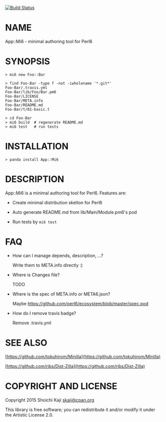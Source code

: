 [![Build Status](https://travis-ci.org/shoichikaji/mi6.svg?branch=master)](https://travis-ci.org/shoichikaji/mi6)

NAME
====

App::Mi6 - minimal authoring tool for Perl6

SYNOPSIS
========

    > mi6 new Foo::Bar

    > find Foo-Bar -type f -not -iwholename '*.git*'
    Foo-Bar/.travis.yml
    Foo-Bar/lib/Foo/Bar.pm6
    Foo-Bar/LICENSE
    Foo-Bar/META.info
    Foo-Bar/README.md
    Foo-Bar/t/01-basic.t

    > cd Foo-Bar
    > mi6 build  # regenerate README.md
    > mi6 test   # run tests

INSTALLATION
============

    > panda install App::Mi6

DESCRIPTION
===========

App::Mi6 is a minimal authoring tool for Perl6. Features are:

  * Create minimal distribution skelton for Perl6

  * Auto generate README.md from lib/Main/Module.pm6's pod

  * Run tests by `mi6 test`

FAQ
===

  * How can I manage depends, description, ...?

    Write them to META.info directly :)

  * Where is Changes file?

    TODO

  * Where is the spec of META.info or META6.json?

    Maybe https://github.com/perl6/ecosystem/blob/master/spec.pod

  * How do I remove travis badge?

    Remove .travis.yml

SEE ALSO
========

[https://github.com/tokuhirom/Minilla](https://github.com/tokuhirom/Minilla)

[https://github.com/rjbs/Dist-Zilla](https://github.com/rjbs/Dist-Zilla)

COPYRIGHT AND LICENSE
=====================

Copyright 2015 Shoichi Kaji <skaji@cpan.org>

This library is free software; you can redistribute it and/or modify it under the Artistic License 2.0.
